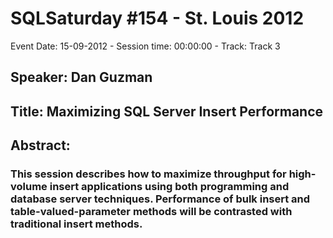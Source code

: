 # SQLSaturday #154 - St. Louis 2012
Event Date: 15-09-2012 - Session time: 00:00:00 - Track: Track 3
## Speaker: Dan Guzman
## Title: Maximizing SQL Server Insert Performance
## Abstract:
### This session describes how to maximize throughput for high-volume insert applications using both programming and database server techniques.  Performance of bulk insert and table-valued-parameter methods will be contrasted with traditional insert methods.

